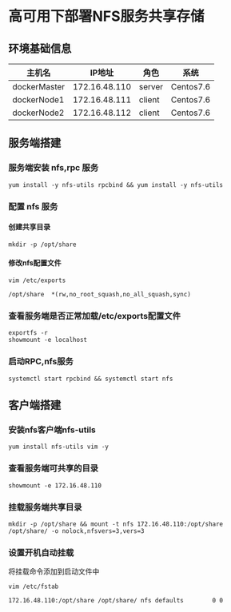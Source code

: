# 高可用下部署NFS服务共享存储
## 环境基础信息
| 主机名       | IP地址                    | 角色                    | 系统      |
| ------------ | ------------------------- | ----------------------- | --------- |
| dockerMaster | 172.16.48.110			   |server 	| Centos7.6 |
| dockerNode1  | 172.16.48.111             | client | Centos7.6 |
| dockerNode2  | 172.16.48.112             | client | Centos7.6 |

## 服务端搭建

### 服务端安装 nfs,rpc 服务

```shell
yum install -y nfs-utils rpcbind && yum install -y nfs-utils
```

### 配置 nfs 服务

#### 创建共享目录

``` shell
mkdir -p /opt/share
```

#### 修改nfs配置文件

```shell
vim /etc/exports
```

```
/opt/share  *(rw,no_root_squash,no_all_squash,sync)
```

### 查看服务端是否正常加载/etc/exports配置文件

```shell
exportfs -r
showmount -e localhost
```

### 启动RPC,nfs服务

```shell
systemctl start rpcbind && systemctl start nfs
```

## 客户端搭建

### 安装nfs客户端nfs-utils

```shell
yum install nfs-utils vim -y
```

### 查看服务端可共享的目录

```shell
showmount -e 172.16.48.110
```

### 挂载服务端共享目录

```shell
mkdir -p /opt/share && mount -t nfs 172.16.48.110:/opt/share /opt/share/ -o nolock,nfsvers=3,vers=3
```

### 设置开机自动挂载

将挂载命令添加到启动文件中

```shelli
vim /etc/fstab
```

```shell
172.16.48.110:/opt/share /opt/share/ nfs defaults        0 0
```

